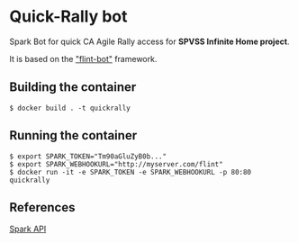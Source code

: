 Quick-Rally bot
===============

Spark Bot for quick CA Agile Rally access for **SPVSS Infinite Home project**.

It is based on the ["flint-bot"](https://github.com/flint-bot/flint) framework.

## Building the container

    $ docker build . -t quickrally

## Running the container

    $ export SPARK_TOKEN="Tm90aGluZyB0b..."
    $ export SPARK_WEBHOOKURL="http://myserver.com/flint"
    $ docker run -it -e SPARK_TOKEN -e SPARK_WEBHOOKURL -p 80:80  quickrally

## References

[Spark API](https://spark.laravel.com/docs/3.0/api)
